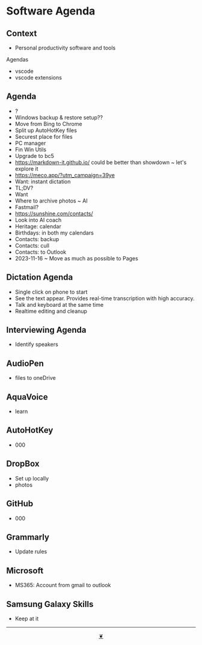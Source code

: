 # Software Agenda

## Context

* Personal productivity software and tools

Agendas

* vscode
* vscode extensions

## Agenda

* ?
* Windows backup &amp; restore setup??
* Move from Bing to Chrome
* Split up AutoHotKey files
* Securest place for files
* PC manager
* Fin Win Utils
* Upgrade to bc5
* <a href="https://markdown-it.github.io/">https://markdown-it.github.io/</a> could be better than showdown ~&nbsp;let's explore it
* <a href="https://meco.app/?utm_campaign=39ye">https://meco.app/?utm_campaign=39ye</a>
* Want: instant dictation
* TL;DV?
* Want
* Where to archive photos ~ AI
* Fastmail?
* <a href="https://sunshine.com/contacts/">https://sunshine.com/contacts/</a>
* Look into AI coach
* Heritage: calendar
* Birthdays: in both my calendars
* Contacts: backup
* Contacts: cull
* Contacts: to Outlook
* 2023-11-16 ~ Move as much as possible to Pages

## Dictation Agenda

* Single click on phone to start
* See the text appear. Provides real-time transcription with high accuracy.
* Talk and keyboard at the same time
* Realtime editing and cleanup

## Interviewing Agenda

* Identify speakers

## AudioPen

* files to oneDrive

## AquaVoice

* learn

## AutoHotKey

* 000

## DropBox

* Set up locally
* photos

## GitHub

* 000

## Grammarly

* Update rules

## Microsoft

* MS365: Account from gmail to outlook

## Samsung Galaxy Skills

* Keep at it

***

<center title="Hello! Click me to go up to the top"><a class="aDingbat" href="javascript:window.main.scrollTo(0,0);">❦</a></center>